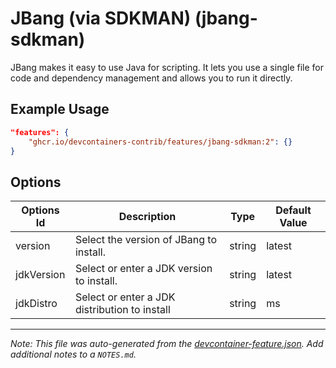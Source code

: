 

# JBang (via SDKMAN) (jbang-sdkman)

JBang makes it easy to use Java for scripting. It lets you use a single file for
code and dependency management and allows you to run it directly.

## Example Usage

```json
"features": {
    "ghcr.io/devcontainers-contrib/features/jbang-sdkman:2": {}
}
```

## Options

| Options Id | Description | Type | Default Value |
|-----|-----|-----|-----|
| version | Select the version of JBang to install. | string | latest |
| jdkVersion | Select or enter a JDK version to install. | string | latest |
| jdkDistro | Select or enter a JDK distribution to install | string | ms |



---

_Note: This file was auto-generated from the [devcontainer-feature.json](https://github.com/devcontainers-contrib/features/blob/main/src/jbang-sdkman/devcontainer-feature.json).  Add additional notes to a `NOTES.md`._

